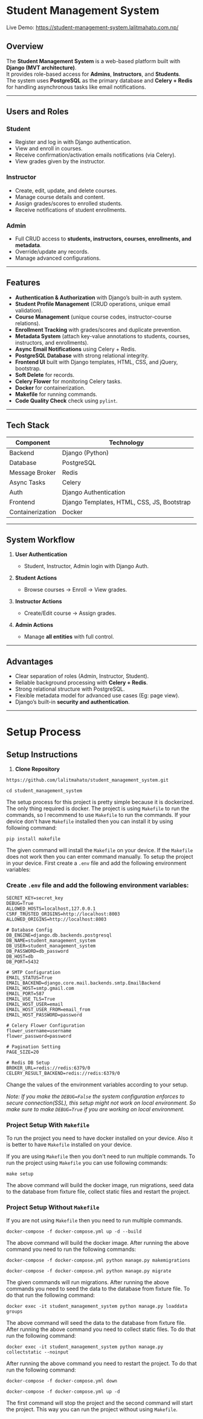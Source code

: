 # Student Management System

Live Demo: https://student-management-system.lalitmahato.com.np/

## Overview
The **Student Management System** is a web-based platform built with **Django (MVT architecture)**.  
It provides role-based access for **Admins**, **Instructors**, and **Students**.  
The system uses **PostgreSQL** as the primary database and **Celery + Redis** for handling asynchronous tasks like email notifications.

---

## Users and Roles

### Student
- Register and log in with Django authentication.
- View and enroll in courses.
- Receive confirmation/activation emails notifications (via Celery).
- View grades given by the instructor.

### Instructor
- Create, edit, update, and delete courses.
- Manage course details and content.
- Assign grades/scores to enrolled students.
- Receive notifications of student enrollments.

### Admin
- Full CRUD access to **students, instructors, courses, enrollments, and metadata**.
- Override/update any records.
- Manage advanced configurations.

---

## Features
- **Authentication & Authorization** with Django’s built-in auth system.
- **Student Profile Management** (CRUD operations, unique email validation).
- **Course Management** (unique course codes, instructor-course relations).
- **Enrollment Tracking** with grades/scores and duplicate prevention.
- **Metadata System** (attach key-value annotations to students, courses, instructors, and enrollments).
- **Async Email Notifications** using Celery + Redis.
- **PostgreSQL Database** with strong relational integrity.
- **Frontend UI** built with Django templates, HTML, CSS, and jQuery, bootstrap.
- **Soft Delete** for records.
- **Celery Flower** for monitoring Celery tasks.
- **Docker** for containerization.
- **Makefile** for running commands.
- **Code Quality Check** check using `pylint`.

---

## Tech Stack

| Component        | Technology                                 |
|------------------|--------------------------------------------|
| Backend          | Django (Python)                            |
| Database         | PostgreSQL                                 |
| Message Broker   | Redis                                      |
| Async Tasks      | Celery                                     |
| Auth             | Django Authentication                      |
| Frontend         | Django Templates, HTML, CSS, JS, Bootstrap |
| Containerization | Docker                                     |

---

## System Workflow

1. **User Authentication**  
   - Student, Instructor, Admin login with Django Auth.

2. **Student Actions**  
   - Browse courses → Enroll → View grades.

3. **Instructor Actions**  
   - Create/Edit course → Assign grades.

4. **Admin Actions**  
   - Manage **all entities** with full control.

---

## Advantages
- Clear separation of roles (Admin, Instructor, Student).
- Reliable background processing with **Celery + Redis**.
- Strong relational structure with PostgreSQL.
- Flexible metadata model for advanced use cases (Eg: page view).
- Django’s built-in **security and authentication**.

---

# Setup Process
## Setup Instructions

1. **Clone Repository**
```
https://github.com/lalitmahato/student_management_system.git
```
```
cd student_management_system
```

The setup process for this project is pretty simple because it is dockerized. The only thing required is docker.
The project is using `Makefile` to run the commands, so I recommend to use `Makefile` to run the commands. If your
device don't have `Makefile` installed then you can install it by using following command:
```
pip install makefile
```
The given command will install the `Makefile` on your device. If the `Makefile` does not work then you can enter command 
manually. To setup the project in your device. First create a `.env` file and add the following environment variables:

### Create `.env` file and add the following environment variables:

```dotenv
SECRET_KEY=secret_key
DEBUG=True
ALLOWED_HOSTS=localhost,127.0.0.1
CSRF_TRUSTED_ORIGINS=http://localhost:8003
ALLOWED_ORIGINS=http://localhost:8003

# Database Config
DB_ENGINE=django.db.backends.postgresql
DB_NAME=student_management_system
DB_USER=student_management_system
DB_PASSWORD=db_password
DB_HOST=db
DB_PORT=5432

# SMTP Configuration
EMAIL_STATUS=True
EMAIL_BACKEND=django.core.mail.backends.smtp.EmailBackend
EMAIL_HOST=smtp.gmail.com
EMAIL_PORT=587
EMAIL_USE_TLS=True
EMAIL_HOST_USER=email
EMAIL_HOST_USER_FROM=email_from
EMAIL_HOST_PASSWORD=password

# Celery Flower Configuration
flower_username=username
flower_password=password

# Pagination Setting
PAGE_SIZE=20

# Redis DB Setup
BROKER_URL=redis://redis:6379/0
CELERY_RESULT_BACKEND=redis://redis:6379/0
```

Change the values of the environment variables according to your setup.

*Note: If you make the `DEBUG=False` the system configuration enforces to secure connection(SSL), this setup might not work on local environment.
So make sure to make `DEBUG=True` if you are working on local environment.*

### Project Setup With `Makefile`
To run the project you need to have docker installed on your device. Also it is better to have `Makefile` installed on your device.

If you are using `Makefile` then you don't need to run multiple commands. To run the project using `Makefile` you can use following commands:
```
make setup
```
The above command will build the docker image, run migrations, seed data to the database from fixture file, collect static files and restart the project.

### Project Setup Without `Makefile`
If you are not using `Makefile` then you need to run multiple commands.
```
docker-compose -f docker-compose.yml up -d --build
```
The above command will build the docker image. After running the above command you need to run the following commands:
```
docker-compose -f docker-compose.yml python manage.py makemigrations
```
```
docker-compose -f docker-compose.yml python manage.py migrate
```
The given commands will run migrations. After running the above commands you need to seed the data to the database from fixture file. To do that run the following command:
```
docker exec -it student_management_system python manage.py loaddata groups
```
The above command will seed the data to the database from fixture file. After running the above command you need to collect static files. To do that run the following command:
```
docker exec -it student_management_system python manage.py collectstatic --noinput
```
After running the above command you need to restart the project. To do that run the following command:
```
docker-compose -f docker-compose.yml down
```
```
docker-compose -f docker-compose.yml up -d
```
The first command will stop the project and the second command will start the project. This way you can run the project without using `Makefile`.

